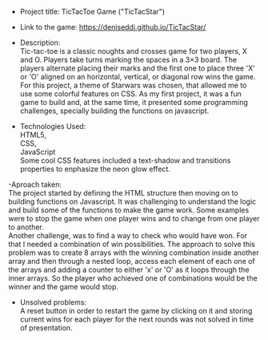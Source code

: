 



- Project title: TicTacToe Game ("TicTacStar")
- Link to the game: https://deniseddi.github.io/TicTacStar/

	
- Description:  
Tic-tac-toe is a classic noughts and crosses game for two players, X and O. Players take turns marking the spaces in a 3×3 board. The players alternate placing their marks and the first one to place three 'X' or 'O' aligned on an horizontal, vertical, or diagonal row wins the game. For this project, a theme of Starwars was chosen, that allowed me to use some colorful features on CSS. As my first project, it was a fun game to build and, at the same time, it presented some programming challenges, specially building the functions on javascript. 

- Technologies Used:  
HTML5,  
CSS,  
JavaScript  
Some cool CSS features included a text-shadow and transitions properties to enphasize the neon glow effect.

-Aproach taken:  
The project started by defining the HTML structure then moving on to building functions on Javascript. It was challenging to understand the logic and  build some of the functions to make the game work. Some examples were to stop the game when one player wins and to change from one player to another.  
Another challenge, was to find a way to check who would have won. For that I needed a combination of win possibilities. The approach to solve this problem was to create 8 arrays with the winning combination inside another array and then through a nested loop, access each element of each one of the arrays and adding a counter to either 'x' or 'O' as it loops through the inner arrays. So the player who achieved one of combinations would be the winner and the game would stop.  



- Unsolved problems:  
A reset button in order to restart the game by clicking on it and storing current wins for each player for the next rounds was not solved in time of presentation. 













